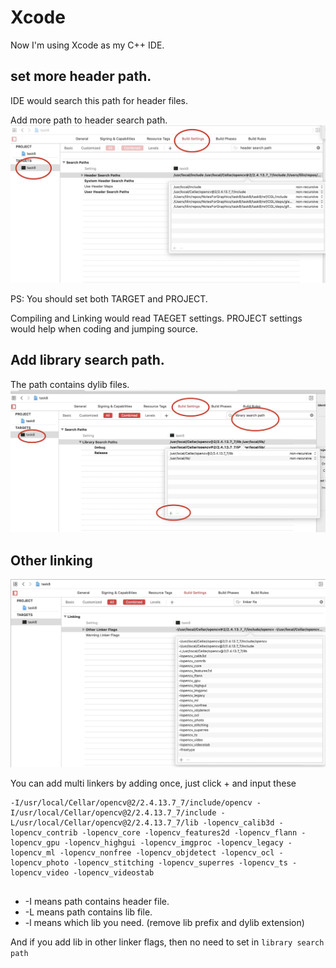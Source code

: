 # Xcode

Now I'm using Xcode as my C++ IDE.

## set more header path.

IDE would search this path for header files.

Add more path to header search path.
![image](https://raw.githubusercontent.com/lumixraku/lumixraku.github.io/master/assets/pics/2020-07-27/headerSearchPath.jpg)

PS: You should set both TARGET and PROJECT.

Compiling and Linking would read TAEGET settings. PROJECT settings would help when coding and jumping source.

## Add library search path.
The path contains dylib files.
![image](https://raw.githubusercontent.com/lumixraku/lumixraku.github.io/master/assets/pics/2020-07-27/libpath.jpg)

## Other linking 
![image](https://raw.githubusercontent.com/lumixraku/lumixraku.github.io/master/assets/pics/2020-07-27/linker.jpg)

You can add multi linkers by adding once, just click + and input these

```
-I/usr/local/Cellar/opencv@2/2.4.13.7_7/include/opencv -I/usr/local/Cellar/opencv@2/2.4.13.7_7/include -L/usr/local/Cellar/opencv@2/2.4.13.7_7/lib -lopencv_calib3d -lopencv_contrib -lopencv_core -lopencv_features2d -lopencv_flann -lopencv_gpu -lopencv_highgui -lopencv_imgproc -lopencv_legacy -lopencv_ml -lopencv_nonfree -lopencv_objdetect -lopencv_ocl -lopencv_photo -lopencv_stitching -lopencv_superres -lopencv_ts -lopencv_video -lopencv_videostab


```
- -I means path contains header file.
- -L means path contains lib file.
- -l means which lib you need. (remove lib prefix and dylib extension)

And if you add lib in other linker flags, then no need to set in `library search path`